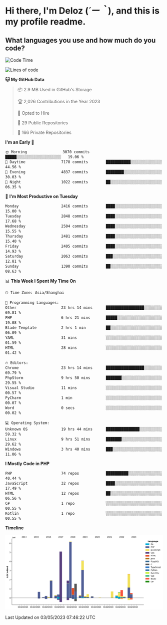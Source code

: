 # **Hi there, I'm Deloz (*´ー｀*), and this is my profile readme.**

## **What languages you use and how much do you code?**

<!--START_SECTION:waka-->
![Code Time](http://img.shields.io/badge/Code%20Time-1%2C362%20hrs%2043%20mins-blue)

![Lines of code](https://img.shields.io/badge/From%20Hello%20World%20I%27ve%20Written-30.2%20million%20lines%20of%20code-blue)

**🐱 My GitHub Data** 

> 📦 2.9 MB Used in GitHub's Storage 
 > 
> 🏆 2,026 Contributions in the Year 2023
 > 
> 💼 Opted to Hire
 > 
> 📜 29 Public Repositories 
 > 
> 🔑 166 Private Repositories 
 > 
**I'm an Early 🐤** 

```text
🌞 Morning                3070 commits        █████░░░░░░░░░░░░░░░░░░░░   19.06 % 
🌆 Daytime                7178 commits        ███████████░░░░░░░░░░░░░░   44.56 % 
🌃 Evening                4837 commits        ████████░░░░░░░░░░░░░░░░░   30.03 % 
🌙 Night                  1022 commits        ██░░░░░░░░░░░░░░░░░░░░░░░   06.35 % 
```
📅 **I'm Most Productive on Tuesday** 

```text
Monday                   2416 commits        ████░░░░░░░░░░░░░░░░░░░░░   15.00 % 
Tuesday                  2848 commits        ████░░░░░░░░░░░░░░░░░░░░░   17.68 % 
Wednesday                2504 commits        ████░░░░░░░░░░░░░░░░░░░░░   15.55 % 
Thursday                 2481 commits        ████░░░░░░░░░░░░░░░░░░░░░   15.40 % 
Friday                   2405 commits        ████░░░░░░░░░░░░░░░░░░░░░   14.93 % 
Saturday                 2063 commits        ███░░░░░░░░░░░░░░░░░░░░░░   12.81 % 
Sunday                   1390 commits        ██░░░░░░░░░░░░░░░░░░░░░░░   08.63 % 
```


📊 **This Week I Spent My Time On** 

```text
🕑︎ Time Zone: Asia/Shanghai

💬 Programming Languages: 
Other                    23 hrs 14 mins      █████████████████░░░░░░░░   69.81 % 
PHP                      6 hrs 21 mins       █████░░░░░░░░░░░░░░░░░░░░   19.08 % 
Blade Template           2 hrs 1 min         ██░░░░░░░░░░░░░░░░░░░░░░░   06.09 % 
YAML                     31 mins             ░░░░░░░░░░░░░░░░░░░░░░░░░   01.59 % 
HTML                     28 mins             ░░░░░░░░░░░░░░░░░░░░░░░░░   01.42 % 

🔥 Editors: 
Chrome                   23 hrs 14 mins      █████████████████░░░░░░░░   69.79 % 
PhpStorm                 9 hrs 50 mins       ███████░░░░░░░░░░░░░░░░░░   29.55 % 
Visual Studio            11 mins             ░░░░░░░░░░░░░░░░░░░░░░░░░   00.57 % 
PyCharm                  1 min               ░░░░░░░░░░░░░░░░░░░░░░░░░   00.07 % 
Word                     0 secs              ░░░░░░░░░░░░░░░░░░░░░░░░░   00.02 % 

💻 Operating System: 
Unknown OS               19 hrs 44 mins      ███████████████░░░░░░░░░░   59.32 % 
Linux                    9 hrs 51 mins       ███████░░░░░░░░░░░░░░░░░░   29.62 % 
Windows                  3 hrs 40 mins       ███░░░░░░░░░░░░░░░░░░░░░░   11.06 % 
```

**I Mostly Code in PHP** 

```text
PHP                      74 repos            ██████████░░░░░░░░░░░░░░░   40.44 % 
JavaScript               32 repos            ████░░░░░░░░░░░░░░░░░░░░░   17.49 % 
HTML                     12 repos            ██░░░░░░░░░░░░░░░░░░░░░░░   06.56 % 
C#                       1 repo              ░░░░░░░░░░░░░░░░░░░░░░░░░   00.55 % 
Kotlin                   1 repo              ░░░░░░░░░░░░░░░░░░░░░░░░░   00.55 % 
```



**Timeline**

![Lines of Code chart](https://raw.githubusercontent.com/deloz/deloz/main/assets/bar_graph.png)


 Last Updated on 03/05/2023 07:46:22 UTC
<!--END_SECTION:waka-->
